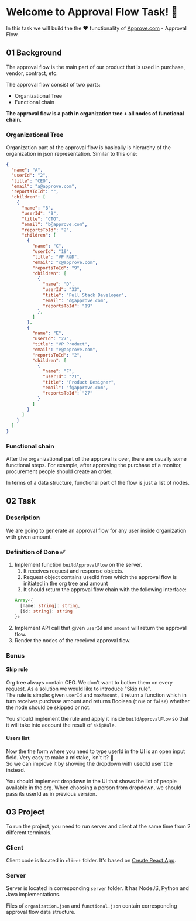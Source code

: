 # Welcome to Approval Flow Task! 🤖

In this task we will build the the ❤️ functionality of [Approve.com](https://approve.com) - Approval Flow.

## 01 Background
The approval flow is the main part of our product that is used in purchase, vendor, contract, etc.

The approval flow consist of two parts:
 - Organizational Tree
 - Functional chain

**The approval flow is a path in organization tree + all nodes of functional chain.**

### Organizational Tree
Organization part of the approval flow is basically is hierarchy of the organization in json representation. Similar to this one:
```json
{
  "name": "A",
  "userId": "2",
  "title": "CEO",
  "email": "a@approve.com",
  "reportsToId": "",
  "children": [
    {
      "name": "B",
      "userId": "9",
      "title": "CTO",
      "email": "b@approve.com",
      "reportsToId": "2",
      "children": [
        {
          "name": "C",
          "userId": "19",
          "title": "VP R&D",
          "email": "c@approve.com",
          "reportsToId": "9",
          "children": [
            {
              "name": "D",
              "userId": "33",
              "title": "Full Stack Developer",
              "email": "d@approve.com",
              "reportsToId": "19"
            },
          ]
        },
        {
          "name": "E",
          "userId": "27",
          "title": "VP Product",
          "email": "e@approve.com",
          "reportsToId": "2",
          "children": [
            {
              "name": "F",
              "userId": "21",
              "title": "Product Designer",
              "email": "f@approve.com",
              "reportsToId": "27"
            }
          ]
        }
      ]
    }
  ]
}

```

### Functional chain
After the organizational part of the approval is over, there are usually some functional steps. For example, after approving the purchase of a monitor, procurement people should create an order.

In terms of a data structure, functional part of the flow is just a list of nodes.


## 02 Task

### Description
We are going to generate an approval flow for any user inside organization with given amount.

### Definition of Done ✅
1. Implement function `buildApprovalFlow` on the server.
    1. It receives request and response objects.
    2. Request object contains usedId from which the approval flow is initiated in the org tree and amount
    3. It should return the approval flow chain with the following interface:
      ```ts
      Array<{
        [name: string]: string, 
        [id: string]: string
      }>
      ```
2. Implement API call that given `userId` and `amount` will return the approval flow.
3. Render the nodes of the received approval flow.

### Bonus
#### Skip rule
Org tree always contain CEO. We don't want to bother them on every request. As a solution we would like to introduce "Skip rule". <br>
The rule is simple: given `userId` and `maxAmount`, it return a function which in turn receives purchase amount and  returns Boolean (`true` or `false`) whether the node should be skipped or not.

You should implement the rule and apply it inside `buildApprovalFlow` so that it will take into account the result of `skipRule`.

#### Users list
Now the the form where you need to type userId in the UI is an open input field. Very easy to make a mistake, isn't it? 🤷 <br/>
So we can improve it by showing the dropdown with usedId user title instead. 

You should implement dropdown in the UI that shows the list of people available in the org. When choosing a person from dropdown, we should pass its userId as in previous version.

## 03 Project
To run the project, you need to run server and client at the same time from 2 different terminals.

### Client
Client code is located in `client` folder. It's based on [Create React App](https://reactjs.org/docs/create-a-new-react-app.html).

### Server
Server is located in corresponding `server` folder. It has NodeJS, Python and Java implementations.

Files of `organization.json` and `functional.json` contain corresponding approval flow data structure.
